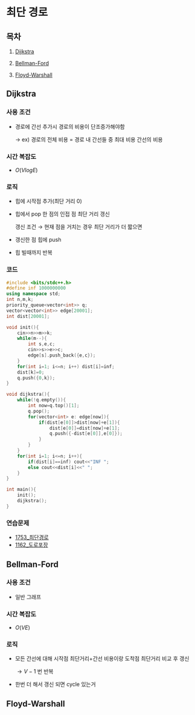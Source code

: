 # 최단 경로
## 목차
1. [Dijkstra](#Dijkstra)

2. [Bellman-Ford](#Bellman-Ford)

3. [Floyd-Warshall](#Floyd-Warshall)

## Dijkstra

### 사용 조건

- 경로에 간선 추가시 경로의 비용이 단조증가해야함

  $\to$ ex) 경로의 전체 비용 = 경로 내 간선들 중 최대 비용 간선의 비용

### 시간 복잡도

- $O(VlogE)$
  
### 로직

- 힙에 시작점 추가(최단 거리 0)
- 힙에서 pop 한 점의 인접 점 최단 거리 갱신
  
  갱신 조건 $\to$ 현재 점을 거치는 경우 최단 거리가 더 짧으면

- 갱신한 점 힙에 push
- 힙 빌때까지 반복

### 코드

```cpp
#include <bits/stdc++.h>
#define inf 1000000000
using namespace std;
int n,m,k;
priority_queue<vector<int>> q;
vector<vector<int>> edge[20001];
int dist[20001];

void init(){
	cin>>n>>m>>k;
	while(m--){
		int s,e,c;
		cin>>s>>e>>c;
		edge[s].push_back({e,c});
	}
	for(int i=1; i<=n; i++) dist[i]=inf;
	dist[k]=0;
	q.push({0,k});
}

void dijkstra(){
	while(!q.empty()){
		int now=q.top()[1];
		q.pop();
		for(vector<int> e: edge[now]){
			if(dist[e[0]]>dist[now]+e[1]){
				dist[e[0]]=dist[now]+e[1];
				q.push({-dist[e[0]],e[0]});
			}
		}
	}
	for(int i=1; i<=n; i++){
		if(dist[i]==inf) cout<<"INF ";
		else cout<<dist[i]<<" ";
	}
}

int main(){
	init();
	dijkstra();
}
```

### 연습문제

- [1753_최단경로](https://github.com/iacobuschoi/ps/blob/main/1753_%EC%B5%9C%EB%8B%A8%EA%B2%BD%EB%A1%9C.md)
- [1162_도로포장](https://github.com/iacobuschoi/ps/blob/main/1162_%EB%8F%84%EB%A1%9C%ED%8F%AC%EC%9E%A5.md)

## Bellman-Ford

### 사용 조건

- 일반 그래프

### 시간 복잡도

- $O(VE)$

### 로직

- 모든 간선에 대해 시작점 최단거리+간선 비용이랑 도착점 최단거리 비교 후 갱신

  $\to V-1$ 번 반복
- 한번 더 해서 갱신 되면 cycle 있는거


## Floyd-Warshall
